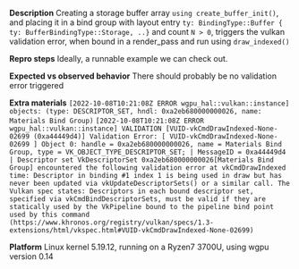 <!-- Thank you for filing this! Please read the [debugging tips](https://github.com/gfx-rs/wgpu/wiki/Debugging-wgpu-Applications).
That may let you investigate on your own, or provide additional information that helps us to assist.-->

**Description**
Creating a storage buffer array `using create_buffer_init()`, and placing it in a bind group with layout entry `ty: BindingType::Buffer { ty: BufferBindingType::Storage, ..}` and count `N > 0`, triggers the vulkan validation error, when bound in a render_pass and run using `draw_indexed()`

**Repro steps**
Ideally, a runnable example we can check out.

**Expected vs observed behavior**
There should probably be no validation error triggered

**Extra materials**
`[2022-10-08T10:21:08Z ERROR wgpu_hal::vulkan::instance] 	objects: (type: DESCRIPTOR_SET, hndl: 0xa2eb680000000026, name: Materials Bind Group)`
`[2022-10-08T10:21:08Z ERROR wgpu_hal::vulkan::instance] VALIDATION [VUID-vkCmdDrawIndexed-None-02699 (0xa44449d4)]
    	Validation Error: [ VUID-vkCmdDrawIndexed-None-02699 ] Object 0: handle = 0xa2eb680000000026, name = Materials Bind Group, type = VK_OBJECT_TYPE_DESCRIPTOR_SET; | MessageID = 0xa44449d4 | Descriptor set VkDescriptorSet 0xa2eb680000000026[Materials Bind Group] encountered the following validation error at vkCmdDrawIndexed time: Descriptor in binding #1 index 1 is being used in draw but has never been updated via vkUpdateDescriptorSets() or a similar call. The Vulkan spec states: Descriptors in each bound descriptor set, specified via vkCmdBindDescriptorSets, must be valid if they are statically used by the VkPipeline bound to the pipeline bind point used by this command (https://www.khronos.org/registry/vulkan/specs/1.3-extensions/html/vkspec.html#VUID-vkCmdDrawIndexed-None-02699)
`

**Platform**
Linux kernel 5.19.12, running on a Ryzen7 3700U, using wgpu version 0.14

